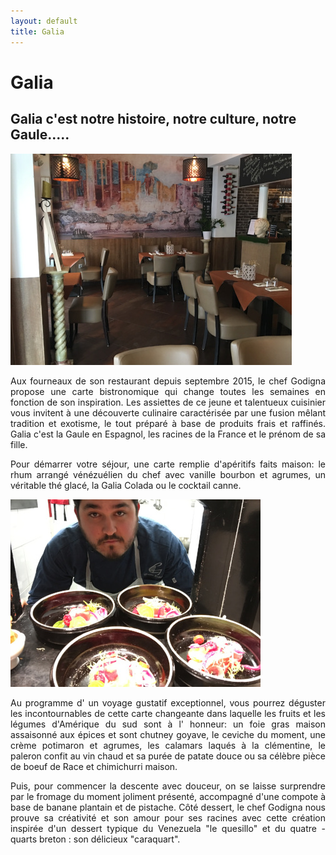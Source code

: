 ```yaml
--- 
layout: default 
title: Galia
---
```


<div class="page-breadcrumb">
    <div class="container text-center">
        <h1>Galia</h1>
    </div>
</div>
<div class="space-40"></div>
<div class="container">
    <div class="row">
        <div class="col-sm-8 col-sm-offset-2">
            <div class="margin-b-40">
                <h2 class="text-uppercase text-center">Galia c'est notre histoire, notre culture, notre Gaule.....</h2>
            </div>
        </div>
    </div>
    <div class="row">
        <div class="col-md-6">
            <img src="assets/images/galia1.jpg" alt="" class="img-responsive center-img img-rounded">
            <div class="space-30"></div>
        </div>
        <div class="col-md-6">
            <p style="text-align: justify;">
                Aux fourneaux de son restaurant depuis septembre 2015, le chef Godigna propose une carte bistronomique qui change toutes les semaines en fonction de son inspiration. Les assiettes de ce jeune et talentueux cuisinier vous invitent à une découverte culinaire
                caractérisée par une fusion mêlant tradition et exotisme, le tout préparé à base de produits frais et raffinés. Galia c'est la Gaule en Espagnol, les racines de la France et le prénom de sa fille.
            </p>
            <p style="text-align: justify;">
                Pour démarrer votre séjour, une carte remplie d'apéritifs faits maison: le rhum arrangé vénézuélien du chef avec vanille bourbon et agrumes, un véritable thé glacé, la Galia Colada ou le cocktail canne.
            </p>
            <div class="space-30"></div>
        </div>
    </div>
    <div class="row">
        <div class="col-md-6 col-md-push-6">
            <img src="assets/images/galia2.jpg" alt="" class="img-responsive center-img img-rounded">
            <div class="space-30"></div>
        </div>
        <div class="col-md-6 col-md-pull-6">
            <p style="text-align: justify;">
                Au programme d' un voyage gustatif exceptionnel, vous pourrez déguster les incontournables de cette carte changeante dans laquelle les fruits et les légumes d'Amérique du sud sont à l' honneur: un foie gras maison assaisonné aux épices et sont chutney
                goyave, le ceviche du moment, une crème potimaron et agrumes, les calamars laqués à la clémentine, le paleron confit au vin chaud et sa purée de patate douce ou sa célèbre pièce de boeuf de Race et chimichurri maison.
            </p>
            <p style="text-align: justify;">
                Puis, pour commencer la descente avec douceur, on se laisse surprendre par le fromage du moment joliment présenté, accompagné d'une compote à base de banane plantain et de pistache. Côté dessert, le chef Godigna nous prouve sa créativité et son amour
                pour ses racines avec cette création inspirée d'un dessert typique du Venezuela "le quesillo" et du quatre - quarts breton : son délicieux "caraquart".
            </p>
            <div class="space-30"></div>
        </div>
    </div>
</div>
<div class="space-40"></div>